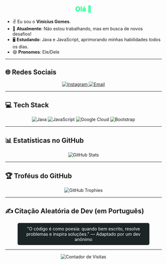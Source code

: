 <div align="center">
  <h2 style="color: #00FF7F">Olá 👋</h2>
</div>

- ✌️ Eu sou o **Vinícius Gomes**.  
- 🧟 **Atualmente**: Não estou trabalhando, mas em busca de novos desafios!  
- 🖥️ **Estudando**: Java e JavaScript, aprimorando minhas habilidades todos os dias.  
- 😄 **Pronomes**: Ele/Dele  

---

## 🌐 Redes Sociais
<div align="center">
  <a href="https://instagram.com/_vgs.08">
    <img src="https://img.shields.io/badge/Instagram-%231C2526.svg?logo=Instagram&logoColor=#00FF7F" alt="Instagram">
  </a>
  <a href="mailto:v1nie0044@gmail.com">
    <img src="https://img.shields.io/badge/Email-%231C2526?logo=gmail&logoColor=#00FF7F" alt="Email">
  </a>
</div>

---

## 💻 Tech Stack
<div align="center">
  <img src="https://img.shields.io/badge/java-%231C2526.svg?style=for-the-badge&logo=openjdk&logoColor=#00FF7F" alt="Java">
  <img src="https://img.shields.io/badge/javascript-%231C2526.svg?style=for-the-badge&logo=javascript&logoColor=#00FF7F" alt="JavaScript">
  <img src="https://img.shields.io/badge/GoogleCloud-%231C2526.svg?style=for-the-badge&logo=google-cloud&logoColor=#00FF7F" alt="Google Cloud">
  <img src="https://img.shields.io/badge/bootstrap-%231C2526.svg?style=for-the-badge&logo=bootstrap&logoColor=#00FF7F" alt="Bootstrap">
</div>

---

## 📊 Estatísticas no GitHub
<div align="center">
  <img src="https://github-readme-stats.vercel.app/api?username=SEU_USUARIO&show_icons=true&theme=dark&title_color=00FF7F&text_color=FFFFFF&bg_color=1C2526" alt="GitHub Stats">
</div>

---

## 🏆 Troféus do GitHub
<div align="center">
  <img src="https://github-profile-trophy.vercel.app/?username=SEU_USUARIO&theme=darkhub&title_color=00FF7F&text_color=FFFFFF&bg_color=1C2526" alt="GitHub Trophies">
</div>

---

## ✍️ Citação Aleatória de Dev (em Português)
<div align="center">
  <p style="color: #FFFFFF; background-color: #1C2526; padding: 10px; border-radius: 5px; width: 80%;">
    "O código é como poesia: quando bem escrito, resolve problemas e inspira soluções."  
    — Adaptado por um dev anônimo
  </p>
</div>

---

<div align="center">
  <img src="https://visitcount.itsvg.in/api?id=SEU_USUARIO&icon=0&color=9" alt="Contador de Visitas">
</div>

<!-- Proudly created with GPRM ( https://gprm.itsvg.in ) -->
